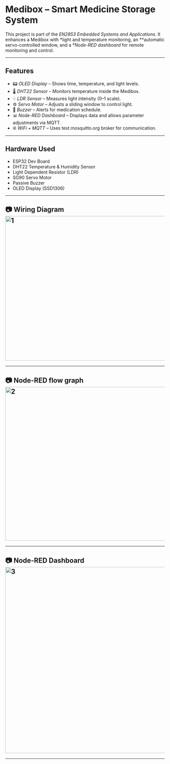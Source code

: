 # Medibox – Smart Medicine Storage System

This project is part of the *EN2853 Embedded Systems and Applications*.
It enhances a Medibox with *light and temperature monitoring, an **automatic servo-controlled window, and a **Node-RED dashboard* for remote monitoring and control.

---

## Features
- 📟 *OLED Display* – Shows time, temperature, and light levels.
- 🌡 *DHT22 Sensor* – Monitors temperature inside the Medibox.
- 💡 *LDR Sensor* – Measures light intensity (0–1 scale).
- ⚙ *Servo Motor* – Adjusts a sliding window to control light.
- 📢 *Buzzer* – Alerts for medication schedule.
- 📊 *Node-RED Dashboard* – Displays data and allows parameter adjustments via MQTT.
- 🌐 *WiFi + MQTT* – Uses test.mosquitto.org broker for communication.

---

## Hardware Used
- ESP32 Dev Board
- DHT22 Temperature & Humidity Sensor
- Light Dependent Resistor (LDR)
- SG90 Servo Motor
- Passive Buzzer
- OLED Display (SSD1306)

---

## 📷 Wiring Diagram<img width="627" height="456" alt="1" src="https://github.com/user-attachments/assets/72d11b79-a55a-4148-9351-ab4a53e538d5" />

---

## 📷 Node-RED flow graph<img width="693" height="485" alt="2" src="https://github.com/user-attachments/assets/9a9191d8-a617-4388-950d-59073a403f74" />

---

## 📷 Node-RED Dashboard<img width="1327" height="587" alt="3" src="https://github.com/user-attachments/assets/76eb386a-c0e8-42e4-abe0-b2a9c009fe56" />


---



